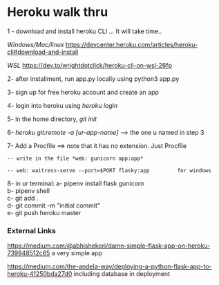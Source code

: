 # Heroku walk thru 

1 - download and install heroku CLI ... It will take time.. 

*Windows/Mac/linux*    https://devcenter.heroku.com/articles/heroku-cli#download-and-install 

*WSL*   https://dev.to/wrightdotclick/heroku-cli-on-wsl-26fp 

2- after installment, run app.py locally using python3 app.py 

3- sign up for free heroku account and create an app 

4- login into heroku using *heroku login* 

5- in the home directory, *git init* 

6- *heroku git:remote -a [ur-app-name]*    --> the one u named in step 3 

7- Add a Procfile ==> note that it has no extension. Just Procfile

    -- write in the file *web: gunicorn app:app*     
    
    -- web: waitress-serve --port=$PORT flasky:app         for windows
    
8-  in ur terminal: 
    a- pipenv install flask gunicorn   
    b- pipenv shell   
    c- git add .  
    d- git commit -m "initial commit"  
    e- git push heroku master   


### External Links  

https://medium.com/@abhishekori/damn-simple-flask-app-on-heroku-739948512c65 a very simple app

https://medium.com/the-andela-way/deploying-a-python-flask-app-to-heroku-41250bda27d0 including database in deployment 







